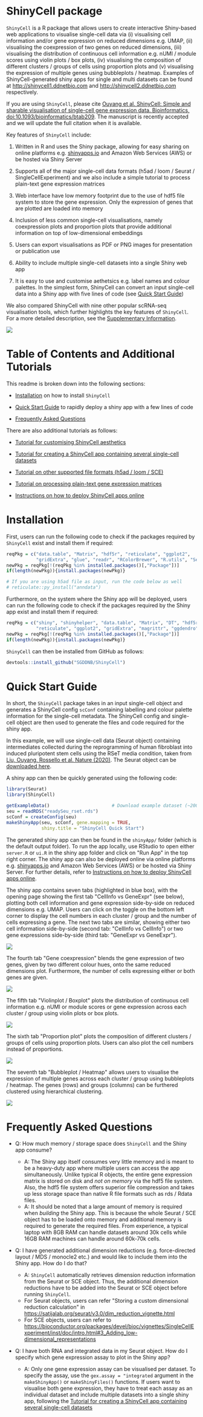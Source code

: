 # ShinyCell package
`ShinyCell` is a R package that allows users to create interactive Shiny-based 
web applications to visualise single-cell data via (i) visualising cell 
information and/or gene expression on reduced dimensions e.g. UMAP, (ii) 
visualising the coexpression of two genes on reduced dimensions, (iii) 
visualising the distribution of continuous cell information e.g. nUMI / module 
scores using violin plots / box plots, (iv) visualising the composition of 
different clusters / groups of cells using proportion plots and (v) 
visualising the expression of multiple genes using bubbleplots / heatmap. 
Examples of ShinyCell-generated shiny apps for single and multi datasets can 
be found at http://shinycell1.ddnetbio.com and http://shinycell2.ddnetbio.com 
respectively.

If you are using `ShinyCell`, please cite [Ouyang et al. ShinyCell: Simple and 
sharable visualisation of single-cell gene expression data. Bioinformatics, 
doi:10.1093/bioinformatics/btab209](
http://dx.doi.org/10.1093/bioinformatics/btab209). The manuscript 
is recently accepted and we will update the full citation when it is available.

Key features of `ShinyCell` include: 

1. Written in R and uses the Shiny package, allowing for easy sharing on online 
   platforms e.g. [shinyapps.io](https://www.shinyapps.io/) and Amazon Web 
   Services (AWS) or be hosted via Shiny Server

2. Supports all of the major single-cell data formats (h5ad / loom / Seurat / 
   SingleCellExperiment) and we also include a simple tutorial to process 
   plain-text gene expression matrices
  
3. Web interface have low memory footprint due to the use of hdf5 file system 
   to store the gene expression. Only the expression of genes that are plotted 
   are loaded into memory

4. Inclusion of less common single-cell visualisations, namely coexpression 
   plots and proportion plots that provide additional information on top of 
   low-dimensional embeddings
  
5. Users can export visualisations as PDF or PNG images for presentation or 
   publication use

6. Ability to include multiple single-cell datasets into a single Shiny web app

7. It is easy to use and customise aethetsics e.g. label names and colour 
   palettes. In the simplest form, ShinyCell can convert an input single-cell 
   data into a Shiny app with five lines of code 
   (see [Quick Start Guide](#quick-start-guide))

We also compared ShinyCell with nine other popular scRNA-seq visualisation 
tools, which further highlights the key features of `ShinyCell`. For a more 
detailed description, see the 
[Supplementary Information](docs/OuyangEtAl_Shinycell_SuppInfo.pdf).

![](images/comparison.png)



# Table of Contents and Additional Tutorials
This readme is broken down into the following sections:

- [Installation](#installation) on how to install `ShinyCell`

- [Quick Start Guide](#quick-start-guide) to rapidly deploy a shiny app with 
  a few lines of code

- [Frequently Asked Questions](#frequently-asked-questions)

There are also additional tutorials as follows:

- [Tutorial for customising ShinyCell aesthetics](
https://htmlpreview.github.io/?https://github.com/SGDDNB/ShinyCell/blob/master/docs/1aesthetics.html)

- [Tutorial for creating a ShinyCell app containing several single-cell datasets](
https://htmlpreview.github.io/?https://github.com/SGDDNB/ShinyCell/blob/master/docs/2multi.html)

- [Tutorial on other supported file formats (h5ad / loom / SCE)](
https://htmlpreview.github.io/?https://github.com/SGDDNB/ShinyCell/blob/master/docs/3otherformat.html)

- [Tutorial on processing plain-text gene expression matrices](
https://htmlpreview.github.io/?https://github.com/SGDDNB/ShinyCell/blob/master/docs/3plaintext.html)

- [Instructions on how to deploy ShinyCell apps online](
https://htmlpreview.github.io/?https://github.com/SGDDNB/ShinyCell/blob/master/docs/4cloud.html)



# Installation
First, users can run the following code to check if the packages required by 
`ShinyCell` exist and install them if required:
``` r
reqPkg = c("data.table", "Matrix", "hdf5r", "reticulate", "ggplot2", 
           "gridExtra", "glue", "readr", "RColorBrewer", "R.utils", "Seurat")
newPkg = reqPkg[!(reqPkg %in% installed.packages()[,"Package"])]
if(length(newPkg)){install.packages(newPkg)}

# If you are using h5ad file as input, run the code below as well
# reticulate::py_install("anndata")
```

Furthermore, on the system where the Shiny app will be deployed, users can run 
the following code to check if the packages required by the Shiny app exist 
and install them if required:
``` r
reqPkg = c("shiny", "shinyhelper", "data.table", "Matrix", "DT", "hdf5r", 
           "reticulate", "ggplot2", "gridExtra", "magrittr", "ggdendro")
newPkg = reqPkg[!(reqPkg %in% installed.packages()[,"Package"])]
if(length(newPkg)){install.packages(newPkg)}
```

`ShinyCell` can then be installed from GitHub as follows:
``` r
devtools::install_github("SGDDNB/ShinyCell")
```



# Quick Start Guide
In short, the `ShinyCell` package takes in an input single-cell object and 
generates a ShinyCell config `scConf` containing labelling and colour palette 
information for the single-cell metadata. The ShinyCell config and single-cell 
object are then used to generate the files and code required for the shiny app. 

In this example, we will use single-cell data (Seurat object) containing 
intermediates collected during the reprogramming of human fibroblast into 
induced pluripotent stem cells using the RSeT media condition, taken from 
[Liu, Ouyang, Rossello et al. Nature (2020)](
https://www.nature.com/articles/s41586-020-2734-6). The Seurat object can be 
[downloaded here](http://files.ddnetbio.com/hrpiFiles/readySeu_rset.rds).

A shiny app can then be quickly generated using the following code:
 
``` r
library(Seurat)
library(ShinyCell)

getExampleData()                       # Download example dataset (~200 MB)
seu = readRDS("readySeu_rset.rds")
scConf = createConfig(seu)
makeShinyApp(seu, scConf, gene.mapping = TRUE,
             shiny.title = "ShinyCell Quick Start") 
```

The generated shiny app can then be found in the `shinyApp/` folder (which is 
the default output folder). To run the app locally, use RStudio to open either 
`server.R` or `ui.R` in the shiny app folder and click on "Run App" in the top 
right corner. The shiny app can also be deployed online via online platforms 
e.g. [shinyapps.io](https://www.shinyapps.io/) and Amazon Web Services (AWS) 
or be hosted via Shiny Server. For further details, refer to 
[Instructions on how to deploy ShinyCell apps online](
https://htmlpreview.github.io/?https://github.com/SGDDNB/ShinyCell/blob/master/docs/4cloud.html).

The shiny app contains seven tabs (highlighted in blue box), with the opening 
page showing the first tab "CellInfo vs GeneExpr" (see below), plotting both 
cell information and gene expression side-by-side on reduced dimensions e.g. 
UMAP. Users can click on the toggle on the bottom left corner to display the 
cell numbers in each cluster / group and the number of cells expressing a gene.
The next two tabs are similar, showing either two cell information 
side-by-side (second tab: "CellInfo vs CellInfo") or two gene expressions 
side-by-side (third tab: "GeneExpr vs GeneExpr").

![](images/quick-shiny1.png)

The fourth tab "Gene coexpression" blends the gene expression of two genes, 
given by two different colour hues, onto the same reduced dimensions plot. 
Furthermore, the number of cells expressing either or both genes are given. 

![](images/quick-shiny2.png)

The fifth tab "Violinplot / Boxplot" plots the distribution of continuous cell 
information e.g. nUMI or module scores or gene expression across each cluster 
/ group using violin plots or box plots.

![](images/quick-shiny3.png)

The sixth tab "Proportion plot" plots the composition of different clusters / 
groups of cells using proportion plots. Users can also plot the cell numbers 
instead of proportions.

![](images/quick-shiny4.png)

The seventh tab "Bubbleplot / Heatmap" allows users to visualise the 
expression of multiple genes across each cluster / group using bubbleplots / 
heatmap. The genes (rows) and groups (columns) can be furthered clustered 
using hierarchical clustering.

![](images/quick-shiny5.png)



# Frequently Asked Questions
- Q: How much memory / storage space does `ShinyCell` and the Shiny app consume?
  - A: The Shiny app itself consumes very little memory and is meant to be a 
       heavy-duty app where multiple users can access the app simultaneously. 
       Unlike typical R objects, the entire gene expression matrix is stored 
       on disk and *not on memory* via the hdf5 file system. Also, the hdf5 
       file system offers superior file compression and takes up less storage 
       space than native R file formats such as rds / Rdata files.
  - A: It should be noted that a large amount of memory is required when 
       *building* the Shiny app. This is because the whole Seurat / SCE object 
       has to be loaded onto memory and additional memory is required to 
       generate the required files. From experience, a typical laptop with 8GB 
       RAM can handle datasets around 30k cells while 16GB RAM machines can 
       handle around 60k-70k cells. 
       
- Q: I have generated additional dimension reductions (e.g. force-directed 
layout / MDS / monocle2 etc.) and would like to include them into the Shiny 
app. How do I do that?
  - A: `ShinyCell` automatically retrieves dimension reduction information from 
       the Seurat or SCE object. Thus, the additional dimension reductions 
       have to be added into the Seurat or SCE object before running `ShinyCell`. 
  - For Seurat objects, users can refer "Storing a custom dimensional reduction 
       calculation" in https://satijalab.org/seurat/v3.0/dim_reduction_vignette.html
  - For SCE objects, users can refer to https://bioconductor.org/packages/devel/bioc/vignettes/SingleCellExperiment/inst/doc/intro.html#3_Adding_low-dimensional_representations
  
- Q: I have both RNA and integrated data in my Seurat object. How do I specify 
which gene expression assay to plot in the Shiny app?
  - A: Only one gene expression assay can be visualised per dataset. To 
       specify the assay, use the `gex.assay = "integrated` argument in the 
       `makeShinyApp()` or `makeShinyFiles()` functions. If users want to 
       visualise both gene expression, they have to treat each assay as an 
       individual dataset and include multiple datasets into a single shiny 
       app, following the [Tutorial for creating a ShinyCell app containing several single-cell datasets](
https://htmlpreview.github.io/?https://github.com/SGDDNB/ShinyCell/blob/master/docs/2multi.html)



<br/><br/>
<br/><br/>
<br/><br/>
<br/><br/>
<br/><br/>